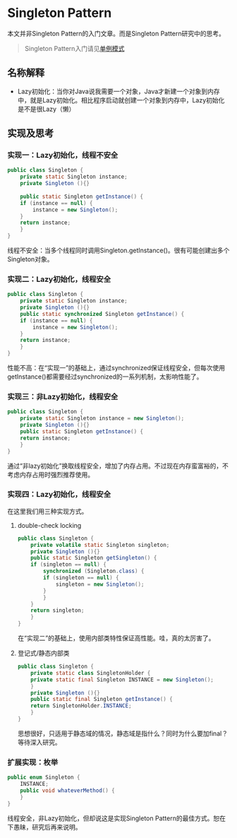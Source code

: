 # Singleton Pattern

本文并非Singleton Pattern的入门文章。而是Singleton Pattern研究中的思考。

> Singleton Pattern入门请见[单例模式](http://www.runoob.com/design-pattern/singleton-pattern.html)

## 名称解释

* Lazy初始化：当你对Java说我需要一个对象，Java才新建一个对象到内存中，就是Lazy初始化。相比程序启动就创建一个对象到内存中，Lazy初始化是不是很Lazy（懒）

## 实现及思考

### 实现一：Lazy初始化，线程不安全

```java
public class Singleton {  
    private static Singleton instance;  
    private Singleton (){}  
  
    public static Singleton getInstance() {  
    if (instance == null) {  
        instance = new Singleton();  
    }  
    return instance;  
    }  
}
```

线程不安全：当多个线程同时调用Singleton.getInstance()。很有可能创建出多个Singleton对象。

### 实现二：Lazy初始化，线程安全

```java
public class Singleton {  
    private static Singleton instance;  
    private Singleton (){}  
    public static synchronized Singleton getInstance() {  
    if (instance == null) {  
        instance = new Singleton();  
    }  
    return instance;  
    }  
}
```

性能不高：在“实现一”的基础上，通过synchronized保证线程安全，但每次使用getInstance()都需要经过synchronized的一系列机制，太影响性能了。

### 实现三：非Lazy初始化，线程安全

```java
public class Singleton {  
    private static Singleton instance = new Singleton();  
    private Singleton (){}  
    public static Singleton getInstance() {  
    return instance;  
    }  
}
```

通过“非lazy初始化”换取线程安全，增加了内存占用。不过现在内存蛮富裕的，不考虑内存占用时强烈推荐使用。

### 实现四：Lazy初始化，线程安全

在这里我们用三种实现方式。

1. double-check locking

   ```java
   public class Singleton {  
       private volatile static Singleton singleton;  
       private Singleton (){}  
       public static Singleton getSingleton() {  
       if (singleton == null) {  
           synchronized (Singleton.class) {  
           if (singleton == null) {  
               singleton = new Singleton();  
           }  
           }  
       }  
       return singleton;  
       }  
   }
   ```

   在“实现二”的基础上，使用内部类特性保证高性能。哇，真的太厉害了。

2. 登记式/静态内部类

   ```java
   public class Singleton {  
       private static class SingletonHolder {  
       private static final Singleton INSTANCE = new Singleton();  
       }  
       private Singleton (){}  
       public static final Singleton getInstance() {  
       return SingletonHolder.INSTANCE;  
       }  
   }
   ```

   思想很好，只适用于静态域的情况，静态域是指什么？同时为什么要加final？等待深入研究。


### 扩展实现：枚举

```java
public enum Singleton {  
    INSTANCE;  
    public void whateverMethod() {  
    }  
}
```

线程安全，非Lazy初始化，但却说这是实现Singleton Pattern的最佳方式。恕在下愚昧，研究后再来说明。



